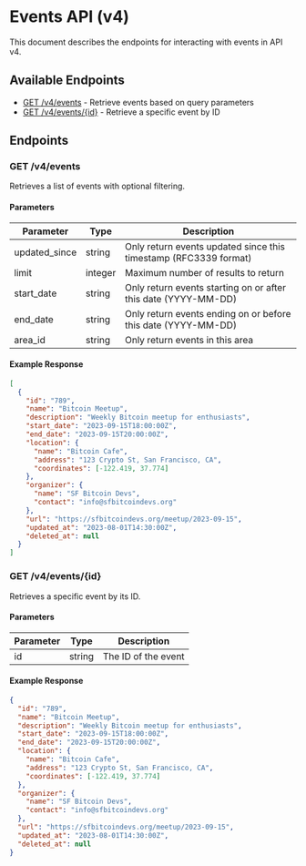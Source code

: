 # Events API (v4)

This document describes the endpoints for interacting with events in API v4.

## Available Endpoints

- [GET /v4/events](#get-v4events) - Retrieve events based on query parameters
- [GET /v4/events/{id}](#get-v4eventsid) - Retrieve a specific event by ID

## Endpoints

### GET /v4/events

Retrieves a list of events with optional filtering.

#### Parameters

| Parameter | Type | Description |
|-----------|------|-------------|
| updated_since | string | Only return events updated since this timestamp (RFC3339 format) |
| limit | integer | Maximum number of results to return |
| start_date | string | Only return events starting on or after this date (YYYY-MM-DD) |
| end_date | string | Only return events ending on or before this date (YYYY-MM-DD) |
| area_id | string | Only return events in this area |

#### Example Response

```json
[
  {
    "id": "789",
    "name": "Bitcoin Meetup",
    "description": "Weekly Bitcoin meetup for enthusiasts",
    "start_date": "2023-09-15T18:00:00Z",
    "end_date": "2023-09-15T20:00:00Z",
    "location": {
      "name": "Bitcoin Cafe",
      "address": "123 Crypto St, San Francisco, CA",
      "coordinates": [-122.419, 37.774]
    },
    "organizer": {
      "name": "SF Bitcoin Devs",
      "contact": "info@sfbitcoindevs.org"
    },
    "url": "https://sfbitcoindevs.org/meetup/2023-09-15",
    "updated_at": "2023-08-01T14:30:00Z",
    "deleted_at": null
  }
]
```

### GET /v4/events/{id}

Retrieves a specific event by its ID.

#### Parameters

| Parameter | Type | Description |
|-----------|------|-------------|
| id | string | The ID of the event |

#### Example Response

```json
{
  "id": "789",
  "name": "Bitcoin Meetup",
  "description": "Weekly Bitcoin meetup for enthusiasts",
  "start_date": "2023-09-15T18:00:00Z",
  "end_date": "2023-09-15T20:00:00Z",
  "location": {
    "name": "Bitcoin Cafe",
    "address": "123 Crypto St, San Francisco, CA",
    "coordinates": [-122.419, 37.774]
  },
  "organizer": {
    "name": "SF Bitcoin Devs",
    "contact": "info@sfbitcoindevs.org"
  },
  "url": "https://sfbitcoindevs.org/meetup/2023-09-15",
  "updated_at": "2023-08-01T14:30:00Z",
  "deleted_at": null
}